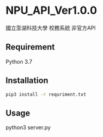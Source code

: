 # NPU_API_Ver1.0.0
國立澎湖科技大學 校務系統 非官方API

## Requirement
Python 3.7

## Installation

```bash
pip3 install -r requriment.txt
```

## Usage
python3 server.py


